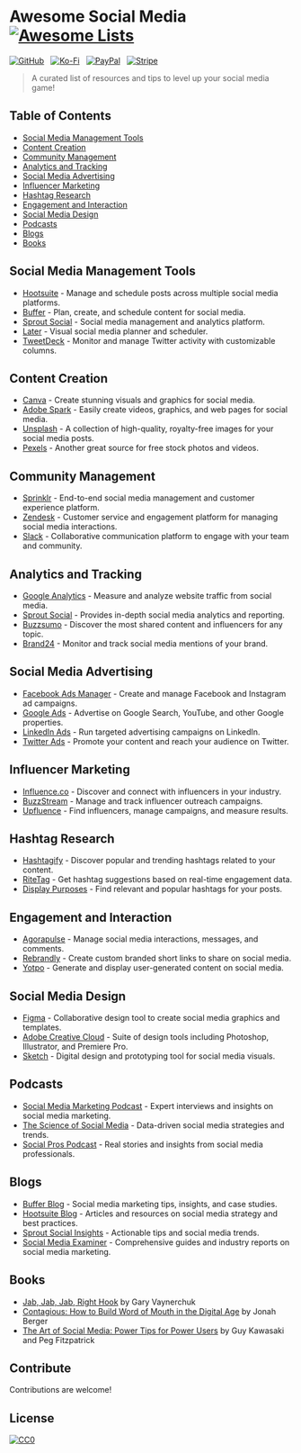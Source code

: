 # Awesome Social Media [![Awesome Lists](https://srv-cdn.himpfen.io/badges/awesome-lists/awesomelists-flat.svg)](https://github.com/brandonhimpfen/awesome)

[![GitHub](https://srv-cdn.himpfen.io/badges/github/github-flat.svg)](https://github.com/sponsors/brandonhimpfen/) &nbsp; [![Ko-Fi](https://srv-cdn.himpfen.io/badges/kofi/kofi-flat.svg)](https://ko-fi.com/brandonhimpfen) &nbsp; [![PayPal](https://srv-cdn.himpfen.io/badges/paypal/paypal-flat.svg)](https://paypal.me/brandonhimpfen) &nbsp; [![Stripe](https://srv-cdn.himpfen.io/badges/stripe/stripe-flat.svg)](https://tinyurl.com/e8ymxdw3)

> A curated list of resources and tips to level up your social media game!

## Table of Contents
- [Social Media Management Tools](#social-media-management-tools)
- [Content Creation](#content-creation)
- [Community Management](#community-management)
- [Analytics and Tracking](#analytics-and-tracking)
- [Social Media Advertising](#social-media-advertising)
- [Influencer Marketing](#influencer-marketing)
- [Hashtag Research](#hashtag-research)
- [Engagement and Interaction](#engagement-and-interaction)
- [Social Media Design](#social-media-design)
- [Podcasts](#podcasts)
- [Blogs](#blogs)
- [Books](#books)

## Social Media Management Tools
- [Hootsuite](https://hootsuite.com) - Manage and schedule posts across multiple social media platforms.
- [Buffer](https://buffer.com) - Plan, create, and schedule content for social media.
- [Sprout Social](https://sproutsocial.com) - Social media management and analytics platform.
- [Later](https://later.com) - Visual social media planner and scheduler.
- [TweetDeck](https://tweetdeck.twitter.com) - Monitor and manage Twitter activity with customizable columns.

## Content Creation
- [Canva](https://canva.com) - Create stunning visuals and graphics for social media.
- [Adobe Spark](https://spark.adobe.com) - Easily create videos, graphics, and web pages for social media.
- [Unsplash](https://unsplash.com) - A collection of high-quality, royalty-free images for your social media posts.
- [Pexels](https://pexels.com) - Another great source for free stock photos and videos.

## Community Management
- [Sprinklr](https://www.sprinklr.com) - End-to-end social media management and customer experience platform.
- [Zendesk](https://www.zendesk.com) - Customer service and engagement platform for managing social media interactions.
- [Slack](https://slack.com) - Collaborative communication platform to engage with your team and community.

## Analytics and Tracking
- [Google Analytics](https://analytics.google.com) - Measure and analyze website traffic from social media.
- [Sprout Social](https://sproutsocial.com) - Provides in-depth social media analytics and reporting.
- [Buzzsumo](https://buzzsumo.com) - Discover the most shared content and influencers for any topic.
- [Brand24](https://brand24.com) - Monitor and track social media mentions of your brand.

## Social Media Advertising
- [Facebook Ads Manager](https://www.facebook.com/business/ads) - Create and manage Facebook and Instagram ad campaigns.
- [Google Ads](https://ads.google.com) - Advertise on Google Search, YouTube, and other Google properties.
- [LinkedIn Ads](https://www.linkedin.com/ad) - Run targeted advertising campaigns on LinkedIn.
- [Twitter Ads](https://ads.twitter.com) - Promote your content and reach your audience on Twitter.

## Influencer Marketing
- [Influence.co](https://influence.co) - Discover and connect with influencers in your industry.
- [BuzzStream](https://www.buzzstream.com) - Manage and track influencer outreach campaigns.
- [Upfluence](https://upfluence.com) - Find influencers, manage campaigns, and measure results.

## Hashtag Research
- [Hashtagify](https://hashtagify.me) - Discover popular and trending hashtags related to your content.
- [RiteTag](https://ritetag.com) - Get hashtag suggestions based on real-time engagement data.
- [Display Purposes](https://displaypurposes.com) - Find relevant and popular hashtags for your posts.

## Engagement and Interaction
- [Agorapulse](https://www.agorapulse.com) - Manage social media interactions, messages, and comments.
- [Rebrandly](https://www.rebrandly.com) - Create custom branded short links to share on social media.
- [Yotpo](https://www.yotpo.com) - Generate and display user-generated content on social media.

## Social Media Design
- [Figma](https://www.figma.com) - Collaborative design tool to create social media graphics and templates.
- [Adobe Creative Cloud](https://www.adobe.com/creativecloud.html) - Suite of design tools including Photoshop, Illustrator, and Premiere Pro.
- [Sketch](https://www.sketch.com) - Digital design and prototyping tool for social media visuals.

## Podcasts
- [Social Media Marketing Podcast](https://www.socialmediaexaminer.com/shows) - Expert interviews and insights on social media marketing.
- [The Science of Social Media](https://buffer.com/resources/podcast) - Data-driven social media strategies and trends.
- [Social Pros Podcast](https://www.convinceandconvert.com/shows/social-pros-podcast) - Real stories and insights from social media professionals.

## Blogs
- [Buffer Blog](https://buffer.com/resources) - Social media marketing tips, insights, and case studies.
- [Hootsuite Blog](https://blog.hootsuite.com) - Articles and resources on social media strategy and best practices.
- [Sprout Social Insights](https://sproutsocial.com/insights) - Actionable tips and social media trends.
- [Social Media Examiner](https://www.socialmediaexaminer.com) - Comprehensive guides and industry reports on social media marketing.

## Books
- [Jab, Jab, Jab, Right Hook](https://www.amazon.com/Jab-Right-Hook-Story-Social/dp/006227306X) by Gary Vaynerchuk
- [Contagious: How to Build Word of Mouth in the Digital Age](https://www.amazon.com/Contagious-Build-Word-Mouth-Digital/dp/1451686579) by Jonah Berger
- [The Art of Social Media: Power Tips for Power Users](https://www.amazon.com/Art-Social-Media-Power-Users/dp/1591848075) by Guy Kawasaki and Peg Fitzpatrick

## Contribute

Contributions are welcome!

## License

[![CC0](https://mirrors.creativecommons.org/presskit/buttons/88x31/svg/by-sa.svg)](http://creativecommons.org/licenses/by-sa/4.0/)
